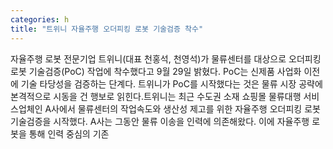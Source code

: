 ```yaml
---
categories: h
title: "트위니 자율주행 오더피킹 로봇 기술검증 착수"
---
```

자율주행 로봇 전문기업 트위니(대표 천홍석, 천영석)가 물류센터를 대상으로 오더피킹 로봇 기술검증(PoC) 작업에 착수했다고 9월 29일 밝혔다. PoC는 신제품 사업화 이전에 기술 타당성을 검증하는 단계다. 트위니가 PoC를 시작했다는 것은 물류 시장 공략에 본격적으로 시동을 건 행보로 읽힌다.트위니는 최근 수도권 소재 쇼핑몰 물류대행 서비스업체인 A사에서 물류센터의 작업속도와 생산성 제고를 위한 자율주행 오더피킹 로봇 기술검증을 시작했다. A사는 그동안 물류 이송을 인력에 의존해왔다. 이에 자율주행 로봇을 통해 인력 중심의 기존